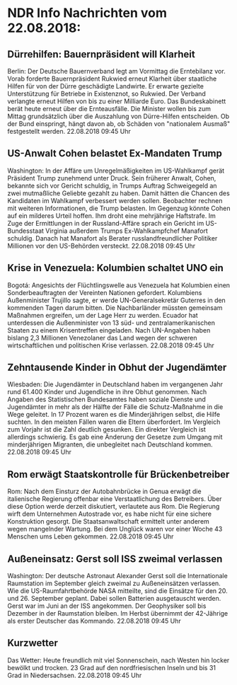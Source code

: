 # NDR Info Nachrichten vom 22.08.2018:


## Dürrehilfen: Bauernpräsident will Klarheit
Berlin: Der Deutsche Bauernverband legt am Vormittag die Erntebilanz vor. Vorab forderte Bauernpräsident Rukwied erneut Klarheit über staatliche Hilfen für von der Dürre geschädigte Landwirte. Er erwarte gezielte Unterstützung für Betriebe in Existenznot, so Rukwied. Der Verband verlangte erneut Hilfen von bis zu einer Milliarde Euro. Das Bundeskabinett berät heute erneut über die Ernteausfälle. Die Minister wollen bis zum Mittag grundsätzlich über die Auszahlung von Dürre-Hilfen entscheiden. Ob der Bund einspringt, hängt davon ab, ob Schäden von "nationalem Ausmaß" festgestellt werden. 22.08.2018 09:45 Uhr 

## US-Anwalt Cohen belastet Ex-Mandaten Trump
Washington: In der Affäre um Unregelmäßigkeiten im US-Wahlkampf gerät Präsident Trump zunehmend unter Druck. Sein früherer Anwalt, Cohen, bekannte sich vor Gericht schuldig, in Trumps Auftrag Schweigegeld an zwei mutmaßliche Geliebte gezahlt zu haben. Damit hätten die Chancen des Kandidaten im Wahlkampf verbessert werden sollen. Beobachter rechnen mit weiteren Informationen, die Trump belasten. Im Gegenzug könnte Cohen auf ein milderes Urteil hoffen. Ihm droht eine mehrjährige Haftstrafe. Im Zuge der Ermittlungen in der Russland-Affäre sprach ein Gericht im US-Bundesstaat Virginia außerdem Trumps Ex-Wahlkampfchef Manafort schuldig. Danach hat Manafort als Berater russlandfreundlicher Politiker Millionen vor den US-Behörden versteckt. 22.08.2018 09:45 Uhr 

## Krise in Venezuela: Kolumbien schaltet UNO ein
Bogotá:	   Angesichts der Flüchtlingswelle aus Venezuela hat Kolumbien einen Sonderbeauftragten der Vereinten Nationen gefordert. Kolumbiens Außenminister Trujillo sagte, er werde UN-Generalsekretär Guterres in den kommenden Tagen darum bitten. Die Nachbarländer müssten gemeinsam Maßnahmen ergreifen, um der Lage Herr zu werden. Ecuador hat unterdessen die Außenminister von 13 süd- und zentralamerikanischen Staaten zu einem Krisentreffen eingeladen. Nach UN-Angaben haben bislang 2,3 Millionen Venezolaner das Land wegen der schweren wirtschaftlichen und politischen Krise verlassen. 22.08.2018 09:45 Uhr 

## Zehntausende Kinder in Obhut der Jugendämter
Wiesbaden: 	Die Jugendämter in Deutschland haben im vergangenen Jahr rund 61.400 Kinder und Jugendliche in ihre Obhut genommen. Nach Angaben des Statistischen Bundesamtes haben soziale Dienste und Jugendämter in mehr als der Hälfte der Fälle die Schutz-Maßnahme in die Wege geleitet. In 17 Prozent waren es die Minderjährigen selbst, die Hilfe suchten. In den meisten Fällen waren die Eltern überfordert. Im Vergleich zum Vorjahr ist die Zahl deutlich gesunken. Ein direkter Vergleich ist allerdings schwierig. Es gab eine Änderung der Gesetze zum Umgang mit minderjährigen Migranten, die unbegleitet nach Deutschland kommen. 22.08.2018 09:45 Uhr 

## Rom erwägt Staatskontrolle für Brückenbetreiber
Rom: Nach dem Einsturz der Autobahnbrücke in Genua erwägt die italienische Regierung offenbar eine Verstaatlichung des Betreibers. Über diese Option werde derzeit diskutiert, verlautete aus Rom. Die Regierung wirft dem Unternehmen Autostrade vor, es habe nicht für eine sichere Konstruktion gesorgt. Die Staatsanwaltschaft ermittelt unter anderem wegen mangelnder Wartung. Bei dem Unglück waren vor einer Woche 43 Menschen ums Leben gekommen. 22.08.2018 09:45 Uhr 

## Außeneinsatz: Gerst soll ISS zweimal verlassen
Washington: Der deutsche Astronaut Alexander Gerst soll die Internationale Raumstation im September gleich zweimal zu Außeneinsätzen verlassen. Wie die US-Raumfahrtbehörde NASA mitteilte, sind die Einsätze für den 20. und 26. September geplant. Dabei sollen Batterien ausgetauscht werden. Gerst war im Juni an der ISS angekommen. Der Geophysiker soll bis Dezember in der Raumstation bleiben. Im Herbst übernimmt der 42-Jährige als erster Deutscher das Kommando. 22.08.2018 09:45 Uhr 

## Kurzwetter
Das Wetter: Heute freundlich mit viel Sonnenschein, nach Westen hin locker bewölkt und trocken. 23 Grad auf den nordfriesischen Inseln und bis 31 Grad in Niedersachsen. 22.08.2018 09:45 Uhr 
